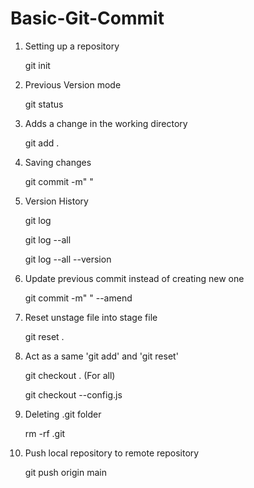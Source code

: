 # Basic-Git-Commit

1. Setting up a repository

   git init

2. Previous Version mode

   git status

3. Adds a change in the working directory

   git add .

4. Saving changes

   git commit -m" "

5. Version History

   git log

   git log --all

   git log --all --version

6. Update previous commit instead of creating new one

   git commit -m" " --amend

7. Reset unstage file into stage file

   git reset .

8. Act as a same 'git add' and 'git reset'
    
   git checkout . (For all)

   git checkout --config.js

9. Deleting .git folder
    
    rm -rf .git

10. Push local repository to remote repository 

    git push origin main 
  
